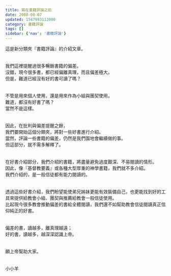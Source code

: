 ```yaml
---
title: 寫在書籍評論之前
date: 2008-08-07
updated: 1547993112000
category: 書籍評論
tags: []
sidebar: {'nav': '書籍評論'}
---
```


<p>這是新分類夾『書籍評論』的介紹文章。<br/><!--more--><br/><br/>我們這裡提醒過很多暢銷書籍的偏差。<br/>沒錯，現今很多書，都已經偏離真理，而且偏差極大。<br/>但是，難道已經沒有好的書可讀了嗎？<br/><br/><br/>不管是用來個人使用，還是用來作為小組與團契使用，<br/>難道，都沒有好書了嗎？<br/>當然不是這樣。<br/><br/><br/>因此，在批判與偏差提醒之餘，<br/>我們要開始這個分類夾，將對一些好書進行介紹。<br/>當然，評論一些書籍的偏差，仍然是我們園地會繼續做的事。<br/>但這部分，就不需多解釋了。<br/><br/><br/>在好書介紹部分，我們介紹的書籍，將盡量避免過度艱深、不易閱讀的情形。<br/>因此，像『基督教要義』或各種大型厚重的神學書籍，我們就不多介紹。<br/>我們介紹的，是一般信徒都有能力閱讀的。<br/><br/><br/>透過這些好書介紹，我們盼望能使弟兄姊妹更能有效裝備自己，也更能找到好的工具來提供給教會小組、團契與推薦給教會一般信徒使用。<br/>比起現今很多教會推動偏差的書給全體閱讀，我們還不如幫助教會信徒閱讀真正信仰純正的好書。<br/><br/><br/>偏差的書，讀越多，離真理越遠；<br/>好的書，讀越多，越深深認識上帝。<br/><br/><br/>願上帝幫助大家。<br/><br/><br/>小小羊<br/></p>